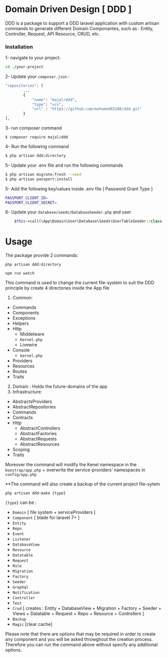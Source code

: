 # Domain Driven Design [ DDD ]
DDD is a package to support a DDD laravel application with custom artisan commands to generate different Domain Componantes, such as : Entity, Controller, Request, API Resource, CRUD,  etc.

### Installation

1- navigate to your project:
```sh
cd ./your-project
```
2- Update your `composer.json` :
```sh
"repositories": [
        ...
        { 
            "name": "majal/ddd",
            "type": "vcs",
            "url" : "https://github.com/mohamed65108/ddd.git"
        }
],
```

3- run composer command
```ssh
$ composer require majal/ddd
```
4- Run the following command

```sh
$ php artisan ddd:directory
```

5-  Update your .env file and run the following commands
```sh
$ php artisan migrate:fresh --seed
$ php artisan passport:install
```
5-  Add the following key/values inside .env file [ Password Grant Type ]
```sh
PASSPORT_CLIENT_ID=
PASSPORT_CLIENT_SECRET=
```
6- Update your `database/seeds/DatabaseSeeder.php` and user
```php
    $this->call(\App\Domain\User\Database\Seeds\UserTableSeeder::class);
```

# Usage
The package provide 2 commands:


```ssh
php artisan ddd:directory
```

```ssh
npm run watch
```
This command is used to change the current file-system to suit the DDD principle by create 4 directories inside the App file
1) Common:
- Commands
- Components
- Exceptions
- Helpers
- Http
    - Middelware
    - `Kernel.php`
    - Livewire
- Console
    - `kernel.php`
- Providers
- Resources
- Routes
- Traits
2) Domain : Holds the future-domains of the app
3) Infrastructure: 
- AbstractsProviders
- AbstractRepositories
- Commands
- Contracts
- Http
    - AbstractControllers
    - AbstractFactories
    - AbstractRequests
    - AbstractResources
- Scoping
- Traits

Moreover the command will modify the Kenel namespace in the `boostrap/app.php` + overwrite the service-providers' namespaces in `config/app.php`

**The command will also create a backup of the current project file-sytem


```ssh
php artisan ddd:make {type}
```
`{type}` can be :
- `Domain` [ file system + serviceProviders ]
- `Component` [ blade for laravel 7+ ]
- `Entity`  
- `Repo` 
- `Event`  
- `Listener` 
- `DatabaseView`
- `Resource`
- `Datatable`
- `Request`
- `Rule`
- `Migration`   
- `Factory`    
- `Seeder` 
- `Graphql` 
- `Notification`
- `Controller`
- `Test`
- `Crud` [ creates : Entity + DatabaseView + Migration + Factory + Seeder + Views + Datatable + Request + Repo + Resource + Controllers ]
- `Backup`
- `Magic` [clear cache]

Please note that there are options that may be required in order to create any component and you will be asked throwghout the creation process. Therefore you can run the command above without specify any additional options.
